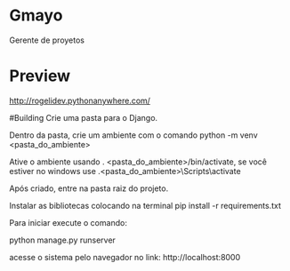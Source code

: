 # Gmayo

Gerente de proyetos

# Preview
http://rogelidev.pythonanywhere.com/

#Building
Crie uma pasta para o Django.

Dentro da pasta, crie um ambiente com o comando python -m venv <pasta_do_ambiente>

Ative o ambiente usando . <pasta_do_ambiente>/bin/activate, se você estiver no windows use .<pasta_do_ambiente>\Scripts\activate

Após criado, entre na pasta raiz do projeto.

Instalar as bibliotecas colocando na terminal pip install -r requirements.txt

Para iniciar execute o comando:

python manage.py runserver

acesse o sistema pelo navegador no link: http://localhost:8000
